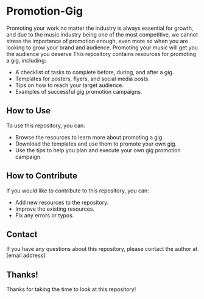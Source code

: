 # Promotion-Gig
Promoting your work no matter the industry is always essential for growth, and due to the music industry being one of the most competitive, we cannot stress the importance of promotion enough, even more so when you are looking to grow your brand and audience. Promoting your music will get you the audience you deserve
This repository contains resources for promoting a gig, including:

* A checklist of tasks to complete before, during, and after a gig.
* Templates for posters, flyers, and social media posts.
* Tips on how to reach your target audience.
* Examples of successful gig promotion campaigns.

## How to Use

To use this repository, you can:

* Browse the resources to learn more about promoting a gig.
* Download the templates and use them to promote your own gig.
* Use the tips to help you plan and execute your own gig promotion campaign.

## How to Contribute

If you would like to contribute to this repository, you can:

* Add new resources to the repository.
* Improve the existing resources.
* Fix any errors or typos.

## Contact

If you have any questions about this repository, please contact the author at [email address].

## Thanks!

Thanks for taking the time to look at this repository!
